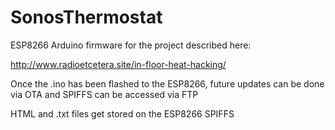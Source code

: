 # SonosThermostat

ESP8266 Arduino firmware for the project described here:

http://www.radioetcetera.site/in-floor-heat-hacking/

Once the .ino has been flashed to the ESP8266, future updates can be done via OTA and SPIFFS can be accessed via FTP

HTML and .txt files get stored on the ESP8266 SPIFFS
